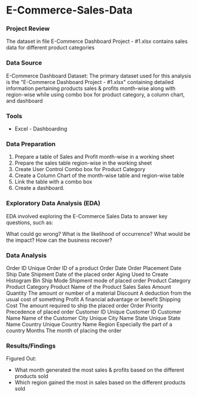 # E-Commerce-Sales-Data

### Project Review

The dataset in file E-Commerce Dashboard Project - #1.xlsx contains sales data for different product categories

### Data Source 

E-Commerce Dashboard Dataset: The primary dataset used for this analysis is the "E-Commerce Dashboard Project - #1.xlsx" containing detailed information pertaining products sales & profits month-wise along with region-wise while using combo box for product category, a column chart, and dashboard

### Tools

- Excel - Dashboarding

### Data Preparation

1. Prepare a table of Sales and Profit month-wise in a working sheet
2. Prepare the sales table region-wise in the working sheet
3. Create User Control Combo box for Product Category
4. Create a Column Chart of the month-wise table and region-wise table
5. Link the table with a combo box
6. Create a dashboard.

### Exploratory Data Analysis (EDA) 

EDA involved exploring the E-Commerce Sales Data to answer key questions, such as: 

What could go wrong? 
What is the likelihood of occurrence?
What would be the impact?
How can the business recover?

### Data Analysis

Order ID	Unique Order ID of a product
Order Date	Order Placement Date
Ship Date	Shipment Date of the placed order
Aging	Used to Create Histogram Bin
Ship Mode	Shipment mode of placed order
Product Category	Product Category
Product	Name of the Product
Sales	Sales Amount
Quantity	The amount or number of a material
Discount	A deduction from the usual cost of something
Profit	A financial advantage or benefit
Shipping Cost	The amount required to ship the placed order
Order Priority	Precedence of placed order
Customer ID	Unique Customer ID
Customer Name	Name of the Customer
City	Unique City Name
State	Unique State Name
Country	Unique Country Name
Region	Especially the part of a country
Months	The month of placing the order

### Results/Findings 

Figured Out: 
  - What month generated the most sales & profits based on the different products sold
  - Which region gained the most in sales based on the different products sold


